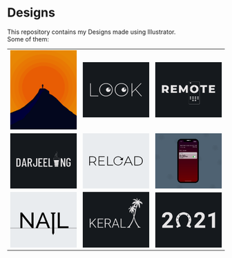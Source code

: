 # Designs
This repository contains my Designs made using Illustrator.<br>
Some of them:<br>
<table>
<tr><td><img src="./2020-11/png/15.11.2020.png"></td><td><img src="./2021-01/png/16.01.2021.png"></td><td><img src="./2020-12/png/08.12.2020.png"></td></tr>
<tr><td><img src="./2020-12/png/31.12.2020.png"></td><td><img src="./2020-11/png/25.11.2020.png"></td><td><img src="./2020-11/png/19.11.2020 - 2.png"></td></tr>
<tr><td><img src="./2020-11/png/24.11.2020.png"></td><td><img src="./2020-12/png/25.12.2020.png"></td><td><img src="./2021-01/png/01.01.2021.png"></td></tr>
</table>
